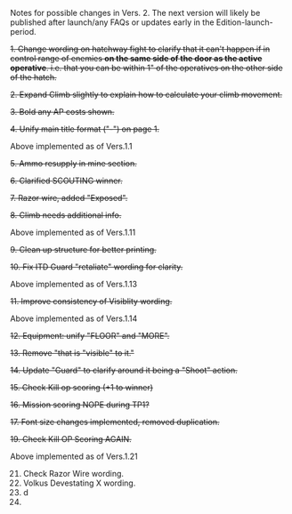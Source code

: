 Notes for possible changes in Vers. 2. The next version will likely be published after launch/any FAQs or updates early in the Edition-launch-period.

~~1. Change wording on hatchway fight to clarify that it can't happen if in control range of enemies **on the same side of the door as the active operative**. i.e. that you can be within 1" of the operatives on the other side of the hatch.~~

~~2. Expand Climb slightly to explain how to calculate your climb movement.~~

~~3. Bold any AP costs shown.~~

~~4. Unify main title format ("-") on page 1.~~

Above implemented as of Vers.1.1

~~5. Ammo resupply in mine section.~~

~~6. Clarified SCOUTING winner.~~

~~7. Razor wire, added "Exposed".~~

~~8. Climb needs additional info.~~

Above implemented as of Vers.1.11

~~9. Clean up structure for better printing.~~

~~10. Fix ITD Guard "retaliate" wording for clarity.~~

Above implemented as of Vers.1.13

~~11. Improve consistency of Visiblity wording.~~

Above implemented as of Vers.1.14

~~12. Equipment: unify "FLOOR" and "MORE".~~

~~13. Remove "that is "visible" to it."~~

~~14. Update "Guard" to clarify around it being a "Shoot" action.~~

~~15. Check Kill op scoring (+1 to winner)~~

~~16. Mission scoring NOPE during TP1?~~

~~17. Font size changes implemented, removed duplication.~~

~~19. Check Kill OP Scoring AGAIN.~~

Above implemented as of Vers.1.21

21. Check Razor Wire wording.
22. Volkus Devestating X wording.
23. d
24.   
